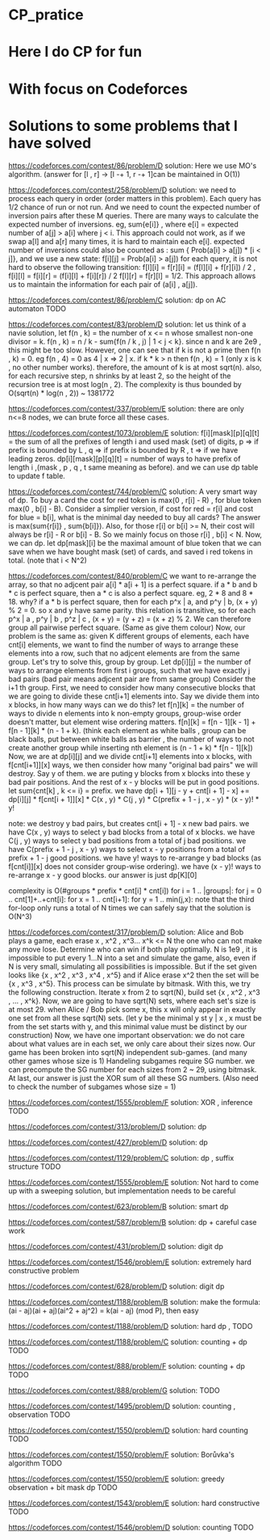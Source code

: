 # CP_pratice
# Here I do CP for fun
# With focus on Codeforces

# Solutions to some problems that I have solved

https://codeforces.com/contest/86/problem/D
solution: Here we use MO's algorithm. (answer for [l , r] -> [l -+ 1, r -+ 1]can be maintained in O(1))

https://codeforces.com/contest/258/problem/D
solution: we need to process each query in order (order matters in this problem). Each query has 1/2 chance of run or not run. And we need to count the
expected number of inversion pairs after these M queries. There are many ways to calculate the expected number of inversions. eg, sum{e[i]} , where e[i] = expected
number of a[j] > a[i] where j < i. This approach could not work, as if we swap a[l] and a[r] many times, it is hard to maintain each e[i]. 
expected number of inversions could also be counted as : sum { Prob(a[i] > a[j]) * [i < j]}, and we use a new state: f[i][j] = Prob(a[i] > a[j])
for each query, it is not hard to observe the following transition: f[l][i] = f[r][i] = (f[l][i] + f[r][i]) / 2 , f[i][l] = f[i][r] = (f[i][l] + f[i][r]) / 2
f[l][r] = f[r][l] = 1/2. This approach allows us to maintain the information for each pair of (a[i] , a[j]).

https://codeforces.com/contest/86/problem/C
solution: dp on AC automaton TODO

https://codeforces.com/contest/83/problem/D
solution: let us think of a navie solution, let f(n , k) = the number of x <= n whose smallest non-one divisor = k. f(n , k) = n / k - sum{f(n / k , j) | 1 < j < k}. since n and k are 2e9 , this might be too slow. However, one can see that if k is not a prime then f(n , k) = 0. eg f(n , 4) = 0 as 4 | x => 2 | x. 
if k * k > n then f(n , k) = 1 (only x is k , no other number works). therefore, the amount of k is at most sqrt(n). also, for each recursive step, 
n shrinks by at least 2, so the height of the recursion tree is at most log(n , 2). The complexity is thus bounded by O(sqrt(n) * log(n , 2)) ~ 1381772

https://codeforces.com/contest/337/problem/E
solution: there are only n<=8 nodes, we can brute force all these cases. 

https://codeforces.com/contest/1073/problem/E
solution: f[i][mask][p][q][t] = the sum of all the prefixes of length i and used mask (set) of digits, p => if prefix is bounded by L , q => if prefix is bounded by R , t => if we have leading zeros. dp[i][mask][p][q][t] = number of ways to have prefix of length i ,(mask , p , q , t same meaning as before). and we can use dp table to update f table.

https://codeforces.com/contest/744/problem/C
solution: A very smart way of dp. To buy a card the cost for red token is max(0 , r[i] - R) , for blue token max(0 , b[i] - B). Consider a simplier version, 
if cost for red = r[i] and cost for blue = b[i], what is the minimal day needed to buy all cards? The answer is max(sum{r[i]} , sum{b[i]}). Also, for those r[i] or b[i] >= N, their cost will always be r[i] - R or b[i] - B. So we mainly focus on those r[i] , b[i] < N. Now, we can dp. let dp[mask][i] be the maximal amount of blue token that we can save when we have bought mask (set) of cards, and saved i red tokens in total. (note that i < N^2)

https://codeforces.com/contest/840/problem/C
we want to re-arrange the array, so that no adjcent pair a[i] * a[i + 1] is a perfect square. if a * b and b * c is perfect square, then a * c is also a perfect square. eg, 2 * 8 and 8 * 18. why? if a * b is perfect square, then for each p^x | a, and p^y | b, (x + y) % 2 = 0. so x and y have same parity. this relation is transitive, so for each p^x | a , p^y | b , p^z | c , (x + y) = (y + z) = (x + z) % 2. We can therefore group all pairwise perfect square. (Same as give them colour)
Now, our problem is the same as: given K different groups of elements, each have cnt[i] elements, we want to find the number of ways to arrange these elements into a row, such that no adjcent elements are from the same group. Let's try to solve this, group by group. Let dp[i][j] = the number of ways to arrange elements from first i groups, such that we have exactly j bad pairs (bad pair means adjcent pair are from same group) Consider the i+1 th group. First, we need to consider how many consecutive blocks that we are going to divide these cnt[i+1] elements into.
Say we divide them into x blocks, in how many ways can we do this? let f[n][k] = the number of ways to divide n elements into k non-empty groups, group-wise order doesn't matter, but element wise ordering matters. f[n][k] = f[n - 1][k - 1] + f[n - 1][k] * (n - 1 + k). (think each element as white balls , group can be black balls, put between white balls as barrier , the number of ways to not create another group while inserting nth element is (n - 1 + k) * f[n - 1][k])
Now, we are at dp[i][j] and we divide cnt[i+1] elements into x blocks, with f[cnt[i+1]][x] ways, we then consider how many "original bad pairs" we will destroy. Say y of them. we are puting y blocks from x blocks into these y bad pair positions.
And the rest of x - y blocks will be put in good positions. let sum{cnt[k] , k <= i} = prefix. we have dp[i + 1][j - y + cnt[i + 1] - x] += dp[i][j] * f[cnt[i + 1]][x] * C(x , y) * C(j , y) * C(prefix + 1 - j , x - y) * (x - y)! * y!

note: we destroy y bad pairs, but creates cnt[i + 1] - x new bad pairs.
we have C(x , y) ways to select y bad blocks from a total of x blocks.
we have C(j , y) ways to select y bad positions from a total of j bad positions.
we have C(prefix + 1 - j , x - y) ways to select x - y positions from a total of prefix + 1 - j good positions.
we have y! ways to re-arrange y bad blocks (as f[cnt[i]][x] does not consider group-wise ordering).
we have (x - y)! ways to re-arrange x - y good blocks.
our answer is just dp[K][0]

complexity is O(#groups * prefix * cnt[i] * cnt[i])
for i = 1 .. |groups|:
    for j = 0 .. cnt[1]+..+cnt[i]:
        for x = 1 .. cnt[i+1]:
            for y = 1 .. min(j,x):
note that the third for-loop only runs a total of N times
we can safely say that the solution is O(N^3)

https://codeforces.com/contest/317/problem/D
solution: Alice and Bob plays a game, each erase x , x^2 , x^3... x^k <= N
the one who can not make any move lose. Determine who can win if both play optimally. N is 1e9 , it is impossible to put every 1...N into a set and simulate the game, also, even if N is very small, simulating all possibilities is impossible. But if the set given looks like {x , x^2 , x^3 , x^4 , x^5}
and if Alice erase x^2 then the set will be {x , x^3 , x^5}. This process can be simulate by bitmask. With this, we try the following construction. 
Iterate x from 2 to sqrt(N), build set {x , x^2 , x^3 , ... , x^k}. Now, we are going to have sqrt(N) sets, where each set's size is at most 29. when Alice / Bob
pick some x, this x will only appear in exactly one set from all these sqrt(N) sets. (let y be the minimal y st y | x , x must be from the set starts with y, and this minimal value must be distinct by our construction)
Now, we have one important observation: we do not care about what values are in each set, we only care about their sizes now.
Our game has been broken into sqrt(N) independent sub-games. (and many other games whose size is 1)
Handeling subgames require SG number. we can precompute the SG number for each sizes from 2 ~ 29, using bitmask. At last, our answer is just the XOR sum of all these SG numbers. (Also need to check the number of subgames whose size = 1)

https://codeforces.com/contest/1555/problem/F
solution: XOR , inference  TODO

https://codeforces.com/contest/313/problem/D
solution: dp

https://codeforces.com/contest/427/problem/D
solution: dp

https://codeforces.com/contest/1129/problem/C
solution: dp , suffix structure TODO

https://codeforces.com/contest/1555/problem/E
solution: Not hard to come up with a sweeping solution, but implementation needs to be careful

https://codeforces.com/contest/623/problem/B
solution: smart dp 

https://codeforces.com/contest/587/problem/B
solution: dp + careful case work

https://codeforces.com/contest/431/problem/D
solution: digit dp

https://codeforces.com/contest/1546/problem/E
solution: extremely hard constructive problem

https://codeforces.com/contest/628/problem/D
solution: digit dp

https://codeforces.com/contest/1188/problem/B
solution: make the formula: (ai - aj)(ai + aj)(ai^2 + aj^2) = k(ai - aj) (mod P), then easy

https://codeforces.com/contest/1188/problem/D
solution: hard dp , TODO

https://codeforces.com/contest/1188/problem/C
solution: counting + dp TODO

https://codeforces.com/contest/888/problem/F
solution: counting + dp TODO

https://codeforces.com/contest/888/problem/G
solution: TODO

https://codeforces.com/contest/1495/problem/D
solution: counting , observation TODO

https://codeforces.com/contest/1550/problem/D
solution: hard counting TODO

https://codeforces.com/contest/1550/problem/F
solution: Borůvka's algorithm TODO

https://codeforces.com/contest/1550/problem/E
solution: greedy observation + bit mask dp TODO

https://codeforces.com/contest/1543/problem/E
solution: hard constructive  TODO

https://codeforces.com/contest/1546/problem/D
solution: counting TODO



